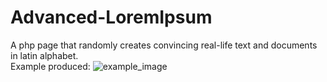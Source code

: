 # Advanced-LoremIpsum
A php page that randomly creates convincing real-life text and documents in latin alphabet.<br>
Example produced:
![example_image](https://github.com/ksexasa/Advanced-LoremIpsum/assets/26739159/32e1301d-09eb-4e19-b400-d173279ca740)
